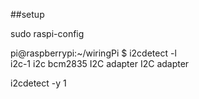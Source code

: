 ##setup

sudo raspi-config  

pi@raspberrypi:~/wiringPi $ i2cdetect -l  
i2c-1   i2c             bcm2835 I2C adapter                     I2C adapter  

i2cdetect -y 1  

